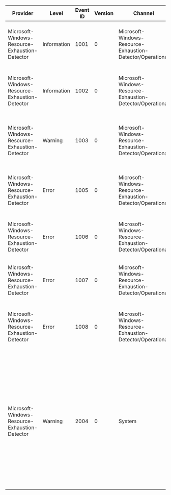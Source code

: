 Provider                                        |  Level        |  Event ID  |  Version  |  Channel                                                     |  Task                                  |  Opcode                                                           |  Keyword                                                                |  Message
------------------------------------------------|---------------|------------|-----------|--------------------------------------------------------------|----------------------------------------|-------------------------------------------------------------------|-------------------------------------------------------------------------|---------------------------------------------------------------------------------------------------------------------------------------------------------------------------------------------------------------------------------------------------------------------------------------------------------------------------------------------------------------------------------------------
Microsoft-Windows-Resource-Exhaustion-Detector  |  Information  |  1001      |  0        |  Microsoft-Windows-Resource-Exhaustion-Detector/Operational  |  Lifecycle Events                      |  Events logged when the resource exhaustion detector is started.  |  Events related to lifecycle of resource exhaustion detector.           |
Microsoft-Windows-Resource-Exhaustion-Detector  |  Information  |  1002      |  0        |  Microsoft-Windows-Resource-Exhaustion-Detector/Operational  |  Lifecycle Events                      |  Events logged when the resource exhaustion detector is stopped.  |  Events related to lifecycle of resource exhaustion detector.           |
Microsoft-Windows-Resource-Exhaustion-Detector  |  Warning      |  1003      |  0        |  Microsoft-Windows-Resource-Exhaustion-Detector/Operational  |  Resource Exhaustion Detection Events  |  Events logged when a problem is detected.                        |  Events related to exhaustion of system commit limit (virtual memory).  |  The Windows Resource Exhaustion Detector received a notification that the computer is low on virtual memory.
Microsoft-Windows-Resource-Exhaustion-Detector  |  Error        |  1005      |  0        |  Microsoft-Windows-Resource-Exhaustion-Detector/Operational  |  Lifecycle Events                      |  Events logged when the resource exhaustion detector is started.  |  Events related to lifecycle of resource exhaustion detector.           |  The Windows Resource Exhaustion Detector failed to start due to an error.
Microsoft-Windows-Resource-Exhaustion-Detector  |  Error        |  1006      |  0        |  Microsoft-Windows-Resource-Exhaustion-Detector/Operational  |  Lifecycle Events                      |  Events logged when the resource exhaustion detector is stopped.  |  Events related to lifecycle of resource exhaustion detector.           |  The Windows Resource Exhaustion Detector failed to stop due to an error.
Microsoft-Windows-Resource-Exhaustion-Detector  |  Error        |  1007      |  0        |  Microsoft-Windows-Resource-Exhaustion-Detector/Operational  |  Lifecycle Events                      |  Events logged after a memory allocation.                         |  Events related to lifecycle of resource exhaustion detector.           |  The Windows Resource Exhaustion Detector experienced a memory allocation failure.
Microsoft-Windows-Resource-Exhaustion-Detector  |  Error        |  1008      |  0        |  Microsoft-Windows-Resource-Exhaustion-Detector/Operational  |  Resource Exhaustion Diagnosis Events  |  Contains the results of the diagnosis.                           |  Events related to exhaustion of system commit limit (virtual memory).  |  Windows failed to diagnose a low virtual memory condition.
Microsoft-Windows-Resource-Exhaustion-Detector  |  Warning      |  2004      |  0        |  System                                                      |  Resource Exhaustion Diagnosis Events  |  Contains the results of the diagnosis.                           |  Events related to exhaustion of system commit limit (virtual memory).  |  Windows successfully diagnosed a low virtual memory condition. The following programs consumed the most virtual memory: {SystemCommitCharge}1 ({SystemCommitCharge}2) consumed {SystemCommitCharge}4 bytes; {SystemCommitCharge}8 ({SystemCommitCharge}9) consumed {ProcessCommitCharge}1 bytes; and {ProcessCommitCharge}5 ({ProcessCommitCharge}6) consumed {ProcessCommitCharge}8 bytes.